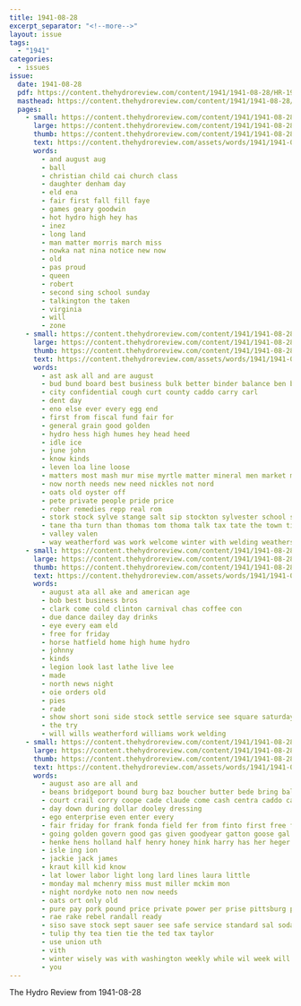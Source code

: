 ```yaml
---
title: 1941-08-28
excerpt_separator: "<!--more-->"
layout: issue
tags:
  - "1941"
categories:
  - issues
issue:
  date: 1941-08-28
  pdf: https://content.thehydroreview.com/content/1941/1941-08-28/HR-1941-08-28.pdf
  masthead: https://content.thehydroreview.com/content/1941/1941-08-28/masthead/HR-1941-08-28.jpg
  pages:
    - small: https://content.thehydroreview.com/content/1941/1941-08-28/small/HR-1941-08-28-01.jpg
      large: https://content.thehydroreview.com/content/1941/1941-08-28/large/HR-1941-08-28-01.jpg
      thumb: https://content.thehydroreview.com/content/1941/1941-08-28/thumbnails/HR-1941-08-28-01.jpg
      text: https://content.thehydroreview.com/assets/words/1941/1941-08-28/HR-1941-08-28-01.txt
      words:
        - and august aug
        - ball
        - christian child cai church class
        - daughter denham day
        - eld ena
        - fair first fall fill faye
        - games geary goodwin
        - hot hydro high hey has
        - inez
        - long land
        - man matter morris march miss
        - nowka nat nina notice new now
        - old
        - pas proud
        - queen
        - robert
        - second sing school sunday
        - talkington the taken
        - virginia
        - will
        - zone
    - small: https://content.thehydroreview.com/content/1941/1941-08-28/small/HR-1941-08-28-02.jpg
      large: https://content.thehydroreview.com/content/1941/1941-08-28/large/HR-1941-08-28-02.jpg
      thumb: https://content.thehydroreview.com/content/1941/1941-08-28/thumbnails/HR-1941-08-28-02.jpg
      text: https://content.thehydroreview.com/assets/words/1941/1941-08-28/HR-1941-08-28-02.txt
      words:
        - ast ask all and are august
        - bud bund board best business bulk better binder balance ben bin block bio bon bank buy
        - city confidential cough curt county caddo carry carl
        - dent day
        - eno else ever every egg end
        - first from fiscal fund fair for
        - general grain good golden
        - hydro hess high humes hey head heed
        - idle ice
        - june john
        - know kinds
        - leven loa line loose
        - matters most mash mur mise myrtle matter mineral men market more males mill mer matte
        - now north needs new need nickles not nord
        - oats old oyster off
        - pete private people pride price
        - rober remedies repp real rom
        - stork stock sylve stange salt sip stockton sylvester school shell save sen seed see son station
        - tane tha turn than thomas tom thoma talk tax tate the town times
        - valley valen
        - way weatherford was work welcome winter with welding weathers will wilt wik
    - small: https://content.thehydroreview.com/content/1941/1941-08-28/small/HR-1941-08-28-03.jpg
      large: https://content.thehydroreview.com/content/1941/1941-08-28/large/HR-1941-08-28-03.jpg
      thumb: https://content.thehydroreview.com/content/1941/1941-08-28/thumbnails/HR-1941-08-28-03.jpg
      text: https://content.thehydroreview.com/assets/words/1941/1941-08-28/HR-1941-08-28-03.txt
      words:
        - august ata all ake and american age
        - bob best business bros
        - clark come cold clinton carnival chas coffee con
        - due dance dailey day drinks
        - eye every eam eld
        - free for friday
        - horse hatfield home high hume hydro
        - johnny
        - kinds
        - legion look last lathe live lee
        - made
        - north news night
        - oie orders old
        - pies
        - rade
        - show short soni side stock settle service see square saturday
        - the try
        - will wills weatherford williams work welding
    - small: https://content.thehydroreview.com/content/1941/1941-08-28/small/HR-1941-08-28-04.jpg
      large: https://content.thehydroreview.com/content/1941/1941-08-28/large/HR-1941-08-28-04.jpg
      thumb: https://content.thehydroreview.com/content/1941/1941-08-28/thumbnails/HR-1941-08-28-04.jpg
      text: https://content.thehydroreview.com/assets/words/1941/1941-08-28/HR-1941-08-28-04.txt
      words:
        - august aso are all and
        - beans bridgeport bound burg baz boucher butter bede bring baltimore bacon bixler been
        - court crail corry coope cade claude come cash centra caddo carton coffee company can cua county
        - day down during dollar dooley dressing
        - ego enterprise even enter every
        - fair friday for frank fonda field fer from finto first free fred
        - going golden govern good gas given goodyear gatton goose gal
        - henke hens holland half henry honey hink harry has her heger hydro heres
        - isle ing ion
        - jackie jack james
        - kraut kill kid know
        - lat lower labor light long lard lines laura little
        - monday mal mchenry miss must miller mckim mon
        - night nordyke noto nen now needs
        - oats ort only old
        - pure pay pork pound price private power per prise pittsburg pump plants
        - rae rake rebel randall ready
        - siso save stock sept sauer see safe service standard sal soda small stove saturday santa sand seven sister state spring sunday sho sale she
        - tulip thy tea tien tie the ted tax taylor
        - use union uth
        - vith
        - winter wisely was with washington weekly while wil week will white went wee
        - you
---
```


The Hydro Review from 1941-08-28

<!--more-->

